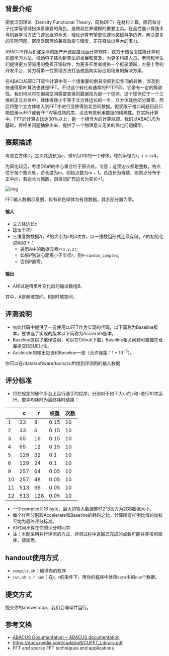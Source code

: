 ## 背景介绍

密度泛函理论（Density Functional Theory，简称DFT）在材料计算，医药和分子化学等领域扮演着重要的角色，是微观世界建模的重要工具。在高性能计算技术与机器学习方法飞速发展的今天，理论计算有望更快速地突破科学边界，解决更多的实际问题。密度泛函理论兼具效率与精度，正在释放出巨大的潜力。

ABACUS作为积淀深厚的国产开源密度泛函计算软件，致力于结合高性能计算和机器学习方法，推动电子结构新算法的发展和普及，为更多科研人员、老师和学生们提供更方便易用的免费开源软件，为更多开发者提供一个框架清晰、方便上手的开发平台，努力将第一性原理方法打造成面向实际应用场景的解决方案。

在ABACUS等DFT软件计算中有一个很重要的倒易空间到实空间的转换，涉及到快速傅里叶算法也就是FFT。不过这个转化和通常的FFT不同，它带有一定的稀疏性。我们可以将在倒易空间需要变换的数据视为是一个球体，这个球体位于一个三维的正立方体中，球体直径小于等于立方体边长的一半，立方体其他部分置零，然后将整个立方体输入到FFT中进行变换得到实空间数据。但受限于接口问题目前只能应用cuFFT或者FFTW等成熟的库，没法有效利用数据的稀疏性。在实际计算中，FFT的计算占比达30%以上，是一个相当大的计算瓶颈。我们以ABACUS为基础，将相关问题抽象出来，提供了一个物理意义无关的优化问题模型。

## 赛题描述 

考虑立方体$D$，定义其边长为$c$，球$R$为$D$中的一个球体，球的半径为$r$，$r≤c/4$。

为简化起见，考虑$D$和$R$的中心重合位于原点处。注意：这里边长都是整数，格点位于每个整点处，若长度为$m$，则格点数为$m+1$。若边长为奇数，则原点分布于正中间，若边长为偶数，则自动扩充边长为变长$+1$。

![img](https://hpcgame.pku.edu.cn/oss/images/fft.png)

FFT输入数据示意图，仅有彩色球体为有效数据，其余部分置为零。

#### 输入

- 立方体边长$c$
- 球体半径$r$
- 三维复数数据$A$，$A$的大小为$c$的3次方，以一维数组形式连续存储。$A$的初始化说明如下：
    - 遍历$A$中的数据元素`P(x,y,z)`;
    - 如果$P$到球心距离小于半径$r$，则`P=random_complex`;
    - 否则$P$置零。

#### 输出

- $A$经过逆傅里叶变化后的输出数组$B$。

其中，A是频域空间，B是时域空间。

## 评测说明

- 初始代码中提供了一份使用cuFFT作为实现的代码，以下简称为Baseline版本。要求选手实现的版本以下简称为Acclerate版本。
- Baseline提供了编译说明，可以在Github下载，Baseline相关问题可直接在仓库提交ISSUE讨论。
- Acclerate的输出应该和Baseline一致（允许误差：$1*10^{-5}$）。

你可以在/data/software/tools/cufft找到评测用的输入数据

## 评分标准

- 将在规定的硬件平台上运行选手的程序，分别对于如下大小的`c`和`r`进行10次运行，取平均耗时为最终耗时结果：

|      | c    | r    | 权重 | 次数 |
| ---- | ---- | ---- | ---- | ---- |
| 1    | 33   | 8    | 0.15 | 10   |
| 2    | 33   | 6    | 0.15 | 10   |
| 3    | 65   | 16   | 0.15 | 10   |
| 4    | 65   | 12   | 0.15 | 10   |
| 5    | 129  | 32   | 0.1  | 10   |
| 6    | 129  | 24   | 0.1  | 10   |
| 9    | 257  | 64   | 0.05 | 10   |
| 10   | 257  | 48   | 0.05 | 10   |
| 11   | 513  | 96   | 0.05 | 10   |
| 12   | 513  | 128  | 0.05 | 10   |

- 一个complex<double>为16 byte，最大的输入数据集512^3次方为2GB数据大小。
- 每个样例分别取Accelerate和Baseline的耗时之比，计算所有样例比值的加权平均为最终评分标准。
- IO时间不算在你的评分时间中
- 注：本题采用并行评测的方式，评测过程中返回已完成的点数可能并非按照顺序，请知悉。

## handout使用方式

- `compile.sh`：编译你的程序
- `run.sh c r num`：在`c`, `r`的条件下，用你的程序中处理`data`中的`num`个数据。

## 提交方式
提交你的answer.cpp，我们会编译并运行。

## 参考文档

- [ABACUS Documentation ‒ ABACUS documentation](https://abacus.deepmodeling.com/en/latest/)
- https://docs.nvidia.com/cuda/pdf/CUFFT_Library.pdf
- FFT and sparse FFT techniques and applications